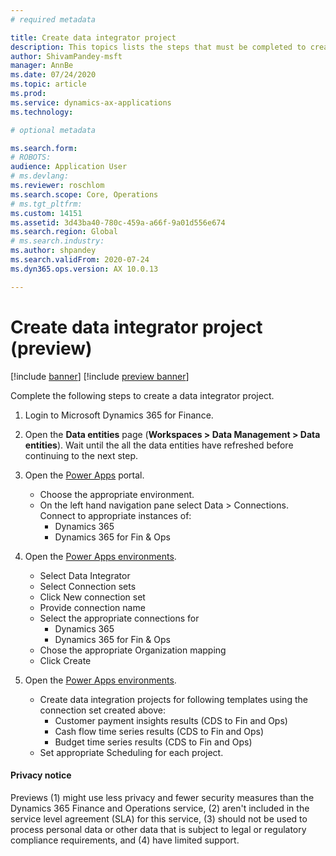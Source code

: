 ```yaml
---
# required metadata

title: Create data integrator project 
description: This topics lists the steps that must be completed to create a data inegrator project. 
author: ShivamPandey-msft
manager: AnnBe
ms.date: 07/24/2020
ms.topic: article
ms.prod: 
ms.service: dynamics-ax-applications
ms.technology: 

# optional metadata

ms.search.form: 
# ROBOTS: 
audience: Application User
# ms.devlang: 
ms.reviewer: roschlom
ms.search.scope: Core, Operations
# ms.tgt_pltfrm: 
ms.custom: 14151
ms.assetid: 3d43ba40-780c-459a-a66f-9a01d556e674
ms.search.region: Global
# ms.search.industry: 
ms.author: shpandey
ms.search.validFrom: 2020-07-24
ms.dyn365.ops.version: AX 10.0.13

---
```

# Create data integrator project (preview)

[!include [banner](../includes/banner.md)]
[!include [preview banner](../includes/preview-banner.md)]

Complete the following steps to create a data integrator project.

1. Login to Microsoft Dynamics 365 for Finance.

2. Open the **Data entities** page (**Workspaces > Data Management > Data entities**). Wait until the all the data entities have refreshed before continuing to the next step. 

3. Open the [Power Apps](https://make.powerapps.com/) portal.
   - Choose the appropriate environment.
   - On the left hand navigation pane select Data > Connections. Connect to appropriate instances of:
     - Dynamics 365
     - Dynamics 365 for Fin & Ops

4. Open the [Power Apps environments](https://admin.powerapps.com/environments).
   - Select Data Integrator
   - Select Connection sets
   - Click New connection set
   - Provide connection name
   - Select the appropriate connections for
     - Dynamics 365
     - Dynamics 365 for Fin & Ops
    - Chose the appropriate Organization mapping
    - Click Create

5. Open the [Power Apps environments](https://admin.powerapps.com/environments).
   - Create data integration projects for following templates using the connection set created above:
     - Customer payment insights results (CDS to Fin and Ops)
     - Cash flow time series results (CDS to Fin and Ops)
     - Budget time series results (CDS to Fin and Ops)
   - Set appropriate Scheduling for each project.


#### Privacy notice
Previews (1) might use less privacy and fewer security measures than the Dynamics 365 Finance and Operations service, (2) aren't included in the service level agreement (SLA) for this service, (3) should not be used to process personal data or other data that is subject to legal or regulatory compliance requirements, and (4) have limited support.
